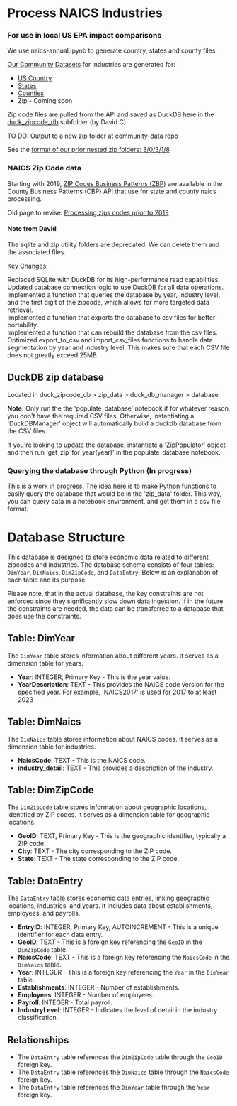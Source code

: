 # Process NAICS Industries

### For use in local US EPA impact comparisons

We use naics-annual.ipynb to generate country, states and county files.

[Our Community Datasets](http://model.earth/community-data/) for industries are generated for:
- [US Country](https://github.com/ModelEarth/community-data/tree/master/industries/naics/US/country)
- [States](https://github.com/ModelEarth/community-data/tree/master/industries/naics/US/states)
- [Counties](https://github.com/ModelEarth/community-data/tree/master/industries/naics/US/counties)
- Zip - Coming soon

Zip code files are pulled from the API and saved as DuckDB here in the [duck\_zipcode\_db](https://github.com/ModelEarth/data-pipeline/tree/main/industries/naics/duck_zipcode_db) subfolder (by David C)

TO DO: Output to a new zip folder at [community-data repo](https://github.com/ModelEarth/community-data/tree/master/industries/naics/US/) 

See the [format of our prior nested zip folders: 3/0/3/1/8](https://github.com/ModelEarth/community-data/tree/master/us/zipcodes/naics/3/0/3/1/8)

<!-- Added variable to send older zip data. -->

<!-- not used: parameter called "loclevel" to toggle to the zip code output in the naics-annual.ipynb file. -->

### NAICS Zip Code data

Starting with 2019, [ZIP Codes Business Patterns (ZBP)](https://www.census.gov/data/developers/data-sets/cbp-zbp/zbp-api.html) are available in the  
County Business Patterns (CBP) API that use for state and county naics processing.

Old page to revise: [Processing zips codes prior to 2019](https://model.earth/community-data/process/naics/)

#### Note from David

The sqlite and zip utility folders are deprecated. We can delete them and the associated files.

Key Changes:

Replaced SQLite with DuckDB for its high-performance read capabilities.  
Updated database connection logic to use DuckDB for all data operations.  
Implemented a function that queries the database by year, industry level, and the first digit of the zipcode, which allows for more targeted data retrieval.  
Implemented a function that exports the database to csv files for better portability.  
Implemented a function that can rebuild the database from the csv files.  
Optimized export_to_csv and import_csv_files functions to handle data segmentation by year and industry level.  This makes sure that each CSV file does not greatly exceed 25MB.  


## DuckDB zip database

Located in duck\_zipcode\_db > zip\_data > duck\_db\_manager > database

**Note:** Only run the the 'populate_database' notebook if for whatever reason, you don't have the required CSV files. Otherwise, instantiating a 'DuckDBManager' object will automatically build a duckdb database from the CSV files. 

If you're looking to update the database, instantiate a 'ZipPopulator' object and then run 'get_zip_for_year(year)' in the populate_database notebook.


### Querying the database through Python (In progress)
This is a work in progress. The idea here is to make Python functions to easily query the database that would be in the 'zip_data' folder. This way, you can query data in a notebook environment, and get them in a csv file format.

# Database Structure

This database is designed to store economic data related to different zipcodes and industries. The database schema consists of four tables: `DimYear`, `DimNaics`, `DimZipCode`, and `DataEntry`. Below is an explanation of each table and its purpose.

Please note, that in the actual database, the key constraints are not enforced since they significantly slow down data ingestion. If in the future the constraints are needed, the data can be transferred to a database that does use the constraints.

## Table: DimYear

The `DimYear` table stores information about different years. It serves as a dimension table for years.

- **Year**: INTEGER, Primary Key - This is the year value.
- **YearDescription**: TEXT - This provides the NAICS code version for the specified year. For example, 'NAICS2017' is used for 2017 to at least 2023


## Table: DimNaics

The `DimNaics` table stores information about NAICS codes. It serves as a dimension table for industries.

- **NaicsCode**: TEXT - This is the NAICS code.
- **industry_detail**: TEXT - This provides a description of the industry.


## Table: DimZipCode

The `DimZipCode` table stores information about geographic locations, identified by ZIP codes. It serves as a dimension table for geographic locations.

- **GeoID**: TEXT, Primary Key - This is the geographic identifier, typically a ZIP code.
- **City**: TEXT - The city corresponding to the ZIP code.
- **State**: TEXT - The state corresponding to the ZIP code.


## Table: DataEntry

The `DataEntry` table stores economic data entries, linking geographic locations, industries, and years. It includes data about establishments, employees, and payrolls.

- **EntryID**: INTEGER, Primary Key, AUTOINCREMENT - This is a unique identifier for each data entry.
- **GeoID**: TEXT - This is a foreign key referencing the `GeoID` in the `DimZipCode` table.
- **NaicsCode**: TEXT - This is a foreign key referencing the `NaicsCode` in the `DimNaics` table.
- **Year**: INTEGER - This is a foreign key referencing the `Year` in the `DimYear` table.
- **Establishments**: INTEGER - Number of establishments.
- **Employees**: INTEGER - Number of employees.
- **Payroll**: INTEGER - Total payroll.
- **IndustryLevel**: INTEGER - Indicates the level of detail in the industry classification.


## Relationships

- The `DataEntry` table references the `DimZipCode` table through the `GeoID` foreign key.
- The `DataEntry` table references the `DimNaics` table through the `NaicsCode` foreign key.
- The `DataEntry` table references the `DimYear` table through the `Year` foreign key.

